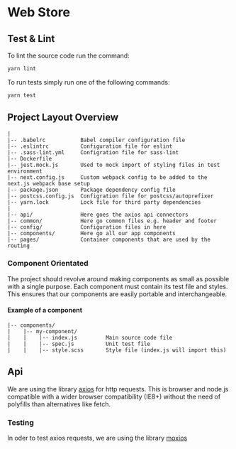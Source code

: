 # Web Store

## Test & Lint

To lint the source code run the command:

```bash
yarn lint
```

To run tests simply run one of the following commands:

```bash
yarn test
```

## Project Layout Overview

```
|
|-- .babelrc           Babel compiler configuration file
|-- .eslintrc          Configuration file for eslint
|-- .sass-lint.yml     Configration file for sass-lint
|-- Dockerfile     
|-- jest.mock.js       Used to mock import of styling files in test environment
|-- next.config.js     Custom webpack config to be added to the next.js webpack base setup  
|-- package.json       Package dependency config file
|-- postcss.config.js  Configration file for postcss/autoprefixer
|-- yarn.lock          Lock file for third party dependencies
|                      
|-- api/               Here goes the axios api connectors
|-- common/            Here go common files e.g. header and footer
|-- config/            Configuration files in here
|-- components/        Here go all our app components
|-- pages/             Container components that are used by the routing
```

### Component Orientated

The project should revolve around making components as small as possible with a single purpose.
Each component must contain its test file and styles.
This ensures that our components are easily portable and interchangeable.

#### Example of a component

```
|-- components/
|    |-- my-component/
|    |    |-- index.js         Main source code file
|    |    |-- spec.js          Unit test file
|    |    |-- style.scss       Style file (index.js will import this)
```

## Api

We are using the library [axios](https://github.com/mzabriskie/axios) for http requests.
This is browser and node.js compatible with a wider browser compatibility (IE8+) without the need of polyfills than alternatives like fetch.

### Testing

In oder to test axios requests, we are using the library [moxios](https://github.com/mzabriskie/moxios)
